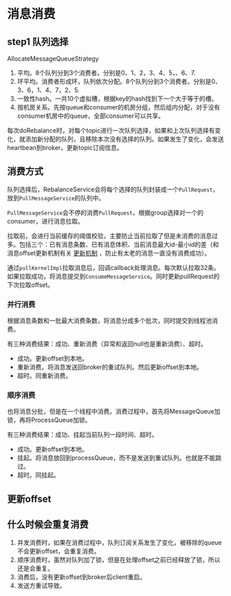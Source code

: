 # 消息消费

## step1 队列选择

AllocateMessageQueueStrategy

1. 平均。8个队列分到3个消费者。分别是0、1、2，3、4、5，、6、7.
2. 环平均。消费者形成环，队列依次分配。8个队列分到3个消费者。分别是0、3、6，1、4、7，2、5.
3. 一致性hash。一共10个虚拟槽，根据key的hash找到下一个大于等于的槽。
4. 按机房关系。先按queue和consumer的机房分组，然后组内分配，对于没有consumer机房中的queue，全部consumer可以共享。

每次doRebalance时，对每个topic进行一次队列选择，如果和上次队列选择有变化，就添加新分配的队列，且移除本次没有选择的队列。如果发生了变化，会发送heartbean到broker，更新topic订阅信息。

## 消费方式

队列选择后，RebalanceService会将每个选择的队列封装成一个`PullRequest`，放到`PullMessageService`的队列中。

`PullMessageService`会不停的消费`PullRequest`，根据group选择对一个的consumer，进行消息拉取。

拉取前，会进行当前缓存的阈值校验，主要防止当前拉取了但是未消费的消息过多。包括三个：已有消息条数、已有消息体积、当前消息最大id-最小id的差（和消息offset更新机制有关 [更新机制](##更新offset) ，防止有太老的消息一直没有消费成功）。

通过`pullKernelImpl`拉取消息后，回调callback处理消息。每次默认拉取32条。如果拉取成功，将消息提交到`ConsumeMessageService`。同时更新pullRequest的下次拉取offset。

### 并行消费

根据消息条数和一批最大消费条数，将消息分成多个批次，同时提交到线程池消费。

有三种消费结果：成功、重新消费（异常和返回null也是重新消费）、超时。

- 成功。更新offset到本地。
- 重新消费。将消息发送回broker的重试队列。然后更新offset到本地。
- 超时。同重新消费。

### 顺序消费

也将消息分批，但是在一个线程中消费。消费过程中，首先将MessageQueue加锁，再将ProcessQueue加锁。

有三种消费结果：成功、挂起当前队列一段时间、超时。

- 成功。更新offset到本地。
- 挂起。将消息放回到processQueue，而不是发送到重试队列。也就是不能跳过。
- 超时。同挂起。

## 更新offset

## 什么时候会重复消费

1. 并发消费时，如果在消费过程中，队列订阅关系发生了变化，被移除的queue不会更新offset，会重复消费。
2. 顺序消费时，虽然对队列加了锁，但是在处理offset之前已经释放了锁，所以还是会重复。
3. 消费后，没有更新offset到broker后client重启。
4. 发送方重试导致。
